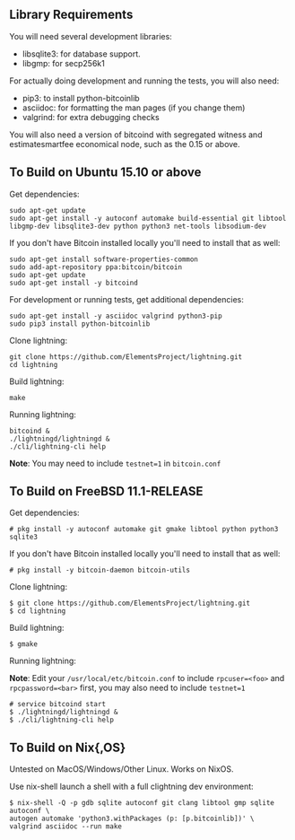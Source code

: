 Library Requirements
--------------------

You will need several development libraries:
* libsqlite3: for database support.
* libgmp: for secp256k1

For actually doing development and running the tests, you will also need:
* pip3: to install python-bitcoinlib
* asciidoc: for formatting the man pages (if you change them)
* valgrind: for extra debugging checks

You will also need a version of bitcoind with segregated witness and estimatesmartfee economical node, such as the 0.15 or above.

To Build on Ubuntu 15.10 or above
---------------------

Get dependencies:
```
sudo apt-get update
sudo apt-get install -y autoconf automake build-essential git libtool libgmp-dev libsqlite3-dev python python3 net-tools libsodium-dev
```

If you don't have Bitcoin installed locally you'll need to install that as well:
```
sudo apt-get install software-properties-common
sudo add-apt-repository ppa:bitcoin/bitcoin
sudo apt-get update
sudo apt-get install -y bitcoind
```

For development or running tests, get additional dependencies:
```
sudo apt-get install -y asciidoc valgrind python3-pip
sudo pip3 install python-bitcoinlib
```

Clone lightning:
```
git clone https://github.com/ElementsProject/lightning.git
cd lightning
```

Build lightning:
```
make
```

Running lightning:
```
bitcoind &
./lightningd/lightningd &
./cli/lightning-cli help
```
**Note**: You may need to include `testnet=1` in `bitcoin.conf`

To Build on FreeBSD 11.1-RELEASE
---------------------

Get dependencies:
```
# pkg install -y autoconf automake git gmake libtool python python3 sqlite3
```

If you don't have Bitcoin installed locally you'll need to install that as well:
```
# pkg install -y bitcoin-daemon bitcoin-utils
```

Clone lightning:
```
$ git clone https://github.com/ElementsProject/lightning.git
$ cd lightning
```

Build lightning:
```
$ gmake
```

Running lightning:

**Note**: Edit your `/usr/local/etc/bitcoin.conf` to include `rpcuser=<foo>` and `rpcpassword=<bar>` first, you may also need to include `testnet=1`

```
# service bitcoind start
$ ./lightningd/lightningd &
$ ./cli/lightning-cli help
```

To Build on Nix{,OS}
--------------------

Untested on MacOS/Windows/Other Linux. Works on NixOS.

Use nix-shell launch a shell with a full clightning dev environment:

```
$ nix-shell -Q -p gdb sqlite autoconf git clang libtool gmp sqlite autoconf \
autogen automake 'python3.withPackages (p: [p.bitcoinlib])' \
valgrind asciidoc --run make
```
